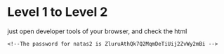 # Level 1 to Level 2

just open developer tools of your browser, and check the html

```
<!--The password for natas2 is ZluruAthQk7Q2MqmDeTiUij2ZvWy2mBi -->
```